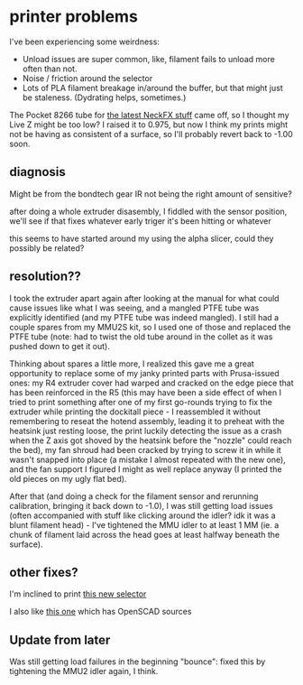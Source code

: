 # printer problems

I've been experiencing some weirdness:

- Unload issues are super common, like, filament fails to unload more often than not.
- Noise / friction around the selector
- Lots of PLA filament breakage in/around the buffer, but that might just be staleness. (Dydrating helps, sometimes.)

The Pocket 8266 tube for [the latest NeckFX stuff](97shf-f61wy-8da64-mky26-2pp7v) came off, so I thought my Live Z might be too low? I raised it to 0.975, but now I think my prints might not be having as consistent of a surface, so I'll probably revert back to -1.00 soon.

## diagnosis

Might be from the bondtech gear IR not being the right amount of sensitive?

after doing a whole extruder disasembly, I fiddled with the sensor position, we'll see if that fixes whatever early triger it's been hitting or whatever

this seems to have started around my using the alpha slicer, could they possibly be related?

## resolution??

I took the extruder apart again after looking at the manual for what could cause issues like what I was seeing, and a mangled PTFE tube was explicitly identified (and my PTFE tube was indeed mangled). I still had a couple spares from my MMU2S kit, so I used one of those and replaced the PTFE tube (note: had to twist the old tube around in the collet as it was pushed down to get it out).

Thinking about spares a little more, I realized this gave me a great opportunity to replace some of my janky printed parts with Prusa-issued ones: my R4 extruder cover had warped and cracked on the edge piece that has been reinforced in the R5 (this may have been a side effect of when I tried to print something after one of my first go-rounds trying to fix the extruder while printing the dockitall piece - I reassembled it without remembering to reseat the hotend assembly, leading it to preheat with the heatsink just resting loose, the print luckily detecting the issue as a crash when the Z axis got shoved by the heatsink before the "nozzle" could reach the bed), my fan shroud had been cracked by trying to screw it in while it wasn't snapped into place (a mistake I almost repeated with the new one), and the fan support I figured I might as well replace anyway (I printed the old pieces on my ugly flat bed).

After that (and doing a check for the filament sensor and rerunning calibration, bringing it back down to -1.0), I was still getting load issues (often accompanied with stuff like clicking around the idler? idk it was a blunt filament head) - I've tightened the MMU idler to at least 1 MM (ie. a chunk of filament laid across the head goes at least halfway beneath the surface).

## other fixes?

I'm inclined to print [this new selector](https://www.prusaprinters.org/prints/9882-prusa-mmu2-selector-improvements/files)

I also like [this one](https://www.thingiverse.com/thing:3268500) which has OpenSCAD sources

## Update from later

Was still getting load failures in the beginning "bounce": fixed this by tightening the MMU2 idler again, I think.
